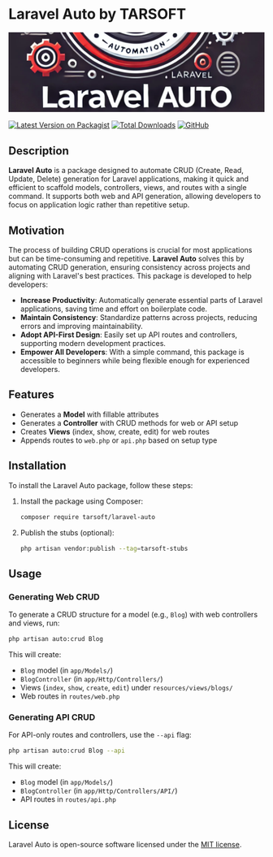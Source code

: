 # Laravel Auto by TARSOFT

![Laravel Auto Logo](icon/Laravel_Auto.png)

[![Latest Version on Packagist](https://img.shields.io/packagist/v/tarsoft/laravel-auto.svg?style=flat-square)](https://packagist.org/packages/tarsoft/laravel-auto)
[![Total Downloads](https://img.shields.io/packagist/dt/tarsoft/laravel-auto.svg?style=flat-square)](https://packagist.org/packages/tarsoft/laravel-auto)
[![GitHub](https://img.shields.io/github/license/tarsoft/laravel-auto?style=flat-square)](LICENSE.md)



## Description

**Laravel Auto** is a package designed to automate CRUD (Create, Read, Update, Delete) generation for Laravel applications, making it quick and efficient to scaffold models, controllers, views, and routes with a single command. It supports both web and API generation, allowing developers to focus on application logic rather than repetitive setup.

## Motivation

The process of building CRUD operations is crucial for most applications but can be time-consuming and repetitive. **Laravel Auto** solves this by automating CRUD generation, ensuring consistency across projects and aligning with Laravel's best practices. This package is developed to help developers:

- **Increase Productivity**: Automatically generate essential parts of Laravel applications, saving time and effort on boilerplate code.
- **Maintain Consistency**: Standardize patterns across projects, reducing errors and improving maintainability.
- **Adopt API-First Design**: Easily set up API routes and controllers, supporting modern development practices.
- **Empower All Developers**: With a simple command, this package is accessible to beginners while being flexible enough for experienced developers.

## Features

- Generates a **Model** with fillable attributes
- Generates a **Controller** with CRUD methods for web or API setup
- Creates **Views** (index, show, create, edit) for web routes
- Appends routes to `web.php` or `api.php` based on setup type

## Installation

To install the Laravel Auto package, follow these steps:

1. Install the package using Composer:
   ```bash
   composer require tarsoft/laravel-auto
   ```

2. Publish the stubs (optional):
   ```bash
   php artisan vendor:publish --tag=tarsoft-stubs
   ```

## Usage

### Generating Web CRUD
To generate a CRUD structure for a model (e.g., `Blog`) with web controllers and views, run:

```bash
php artisan auto:crud Blog
```

This will create:
- `Blog` model (in `app/Models/`)
- `BlogController` (in `app/Http/Controllers/`)
- Views (`index`, `show`, `create`, `edit`) under `resources/views/blogs/`
- Web routes in `routes/web.php`

### Generating API CRUD
For API-only routes and controllers, use the `--api` flag:

```bash
php artisan auto:crud Blog --api
```

This will create:
- `Blog` model (in `app/Models/`)
- `BlogController` (in `app/Http/Controllers/API/`)
- API routes in `routes/api.php`

## License

Laravel Auto is open-source software licensed under the [MIT license](LICENSE.md).